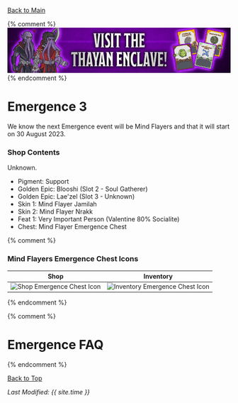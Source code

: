 [Back to Main](index.md)

{% comment %}
![Emergence 3 Banner](images/emergence_3/banner.png)
{% endcomment %}

# Emergence 3

We know the next Emergence event will be Mind Flayers and that it will start on 30 August 2023.

### Shop Contents

Unknown.
* Pigment: Support
* Golden Epic: Blooshi (Slot 2 - Soul Gatherer)
* Golden Epic: Lae'zel (Slot 3 - Unknown)
* Skin 1: Mind Flayer Jamilah
* Skin 2: Mind Flayer Nrakk
* Feat 1: Very Important Person (Valentine 80% Socialite)
* Chest: Mind Flayer Emergence Chest

{% comment %}
### Mind Flayers Emergence Chest Icons

| Shop | Inventory |
|---|---|
| ![Shop Emergence Chest Icon](images/emergence_3/chest.png) | ![Inventory Emergence Chest Icon](images/emergence_3/chestInv.png) |
{% endcomment %}

{% comment %}
# Emergence FAQ


{% endcomment %}

[Back to Top](#top)

*Last Modified: {{ site.time }}*